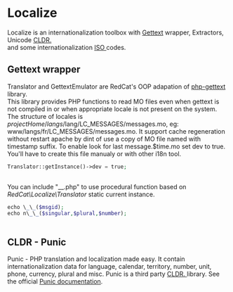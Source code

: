  Localize
=========

 Localize is an internationalization toolbox with [Gettext](https://en.wikipedia.org/wiki/Gettext) wrapper, Extractors, Unicode [ CLDR. ](https://en.wikipedia.org/wiki/Common_Locale_Data_Repository)  
 and some internationalization [ ISO ](https://en.wikipedia.org/wiki/International_Organization_for_Standardization) codes.

Gettext wrapper
---------------

 Translator and GettextEmulator are RedCat's OOP adapation of [php-gettext](https://launchpad.net/php-gettext/) library.  
 This library provides PHP functions to read MO files even when gettext is not compiled in or when appropriate locale is not present on the system.   
 The structure of locales is $projectHome/langs/$lang/LC\_MESSAGES/messages.mo, eg: www/langs/fr/LC\_MESSAGES/messages.mo. It support cache regeneration without restart apache by dint of use a copy of MO file named with timestamp suffix. To enable look for last message.$time.mo set dev to true. You'll have to create this file manualy or with other i18n tool. 
```php
Translator::getInstance()->dev = true;  
            
```
   
 You can include "\_\_.php" to use procedural function based on *RedCat\\Localize\\Translator* static current instance. 
```php
echo \_\_($msgid);  
echo n\_\_($singular,$plural,$number);  
            
```


CLDR - Punic
------------

 Punic - PHP translation and localization made easy. It contain internationalization data for language, calendar, territory, number, unit, phone, currency, plural and misc. Punic is a third party [ CLDR. ](https://en.wikipedia.org/wiki/Common_Locale_Data_Repository) library. See the official [Punic documentation](http://punic.github.io/).
